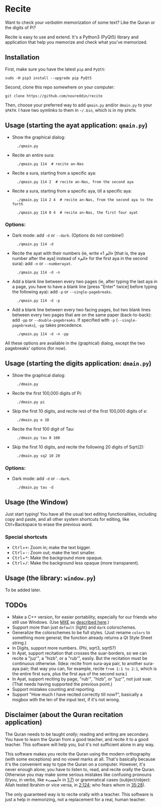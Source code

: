 # Recite
Want to check your *verbatim* memorization of some text? Like the Quran or the digits of Pi?

Recite is easy to use and extend. It's a Python3 (PyQt5) library and application that help you memorize and check what you've memorized.

## Installation

First, make sure you have the latest `pip` and `PyQt5`:

    sudo -H pip3 install --upgrade pip PyQt5

Second, clone this repo somewhere on your computer:

    git clone https://github.com/noureddin/recite

Then, choose your preferred way to add `qmain.py` and/or `dmain.py` to your `$PATH`. I have two symlinks to them in `~/.bin`, which is in my `$PATH`.

## Usage (starting the ayat application: `qmain.py`)

- Show the graphical dialog:

        ./qmain.py

- Recite an entire sura:

        ./qmain.py 114  # recite an-Nas

- Recite a sura, starting from a specific aya:

        ./qmain.py 114 2  # recite an-Nas, from the second aya

- Recite a sura, starting from a specific aya, till a specific aya:

        ./qmain.py 114 2 4  # recite an-Nas, from the second aya to the forth

        ./qmain.py 114 0 4  # recite an-Nas, the first four ayat


### Options:

- Dark mode: add `-d` or `--dark`. (Options do not combine!)

        ./qmain.py 114 -d

- Recite the ayat with their numbers (ie, write «الم 1» [that is, the aya number after the aya] instead of «الم» for the first aya in the second sura): add `-n` or `--numberayat`.

        ./qmain.py 114 -d -n

- Add a blank line between every two pages (ie, after typing the last aya in a page, you have to have a blank line [press "Enter" twice] before typing the following aya): add `-p` or `--single-pagebreaks`.

        ./qmain.py 114 -d -p

- Add a blank line between every two facing pages, but two blank lines between every two pages that are on the same paper (back-to-back): add `-pp` or `--double-pagebreaks`. If specified with `-p` (`--single-pagebreaks`), `-pp` takes precedence.

        ./qmain.py 114 -d -n -pp

All these options are available in the (graphical) dialog, except the two pagebreaks' options (for now).

## Usage (starting the digits application: `dmain.py`)

- Show the graphical dialog:

        ./dmain.py

- Recite the first 100,000 digits of Pi:

        ./dmain.py pi

- Skip the first 10 digits, and recite rest of the first 100,000 digits of *e*:

        ./dmain.py e 10

- Recite the first 100 digit of Tau:

        ./dmain.py tau 0 100

- Skip the first 10 digits, and recite the following 20 digits of Sqrt(2):

        ./dmain.py sq2 10 20

### Options:

- Dark mode: add `-d` or `--dark`.

        ./dmain.py tau -d


## Usage (the Window)

Just start typing! You have all the usual text editing functionalities, including copy and paste, and all other system shortcuts for editing, like Ctrl+Backspace to erase the previous word.

### Special shortcuts

- <kbd>Ctrl</kbd>+<kbd>+</kbd>: Zoom in; make the text bigger.
- <kbd>Ctrl</kbd>+<kbd>-</kbd>: Zoom out; make the text smaller.
- <kbd>Ctrl</kbd>+<kbd>*</kbd>: Make the background more opaque.
- <kbd>Ctrl</kbd>+<kbd>/</kbd>: Make the background less opaque (more transparent).


## Usage (the library: `window.py`)

To be added later.


## TODOs

- Make a C++ version, for easier portability, especially for our friends who still use Windows. (Use [MXE](https://mxe.cc/) as [described here](https://stackoverflow.com/a/14170591).)
- Support more than just `default` (light) and `dark` colorschemes.
- Generalize the colorschemes to be full styles. (Just rename `colors` to something more general; the function already returns a Qt Style Sheet string.)
- In Digits, support more numbers. (Phi, sqrt3, sqrt5?)
- In Ayat, support recitation that crosses the suar-borders, so we can recite a "juz'", a "hizb", or a "rub'", easily. But the recitation must be continuous otherwise. (Idea: recite from sura-aya pair, to another sura-aya pair; that way you can, for example, recite `from 1:1 to 2:1`, which is the entire first sura, plus the first aya of the second sura.)
- In Ayat, support reciting by page, "rub'", "hizb", or "juz'", not just suar. (That needs having supported the previous point.)
- Support mistakes counting and reporting.
- Support "How much I have recited correctly till now?", basically a msgbox with the len of the input text, if it's not wrong.


## Disclaimer (about the Quran recitation application)

The Quran needs to be taught *orally*; reading and writing are secondary. You have to learn the Quran from a good teacher, and recite it to a good teacher. This software will help you, but it's not sufficient alone in any way.

This software makes you recite the Quran using the modern orthography (with some exceptions) and no vowel marks at all. That's basically because it's the convenient way to type the Quran on a computer. However, it's never enough alone; you have to listen to, read, and recite orally the Quran. Otherwise you may make some serious mistakes like confusing pronouns (I/you, in verbs, like «أنعمت» in [1:7](https://quran.com/1/7)) or grammatical cases (subject/object: Allah tested Ibrahim or vice versa, in [2:124](https://quran.com/2/124); who fears whom in [35:28](https://quran.com/35/28)).

The only guaranteed way is to recite orally with a teacher. This software is just a help in memorizing, not a replacement for a real, human teacher.
